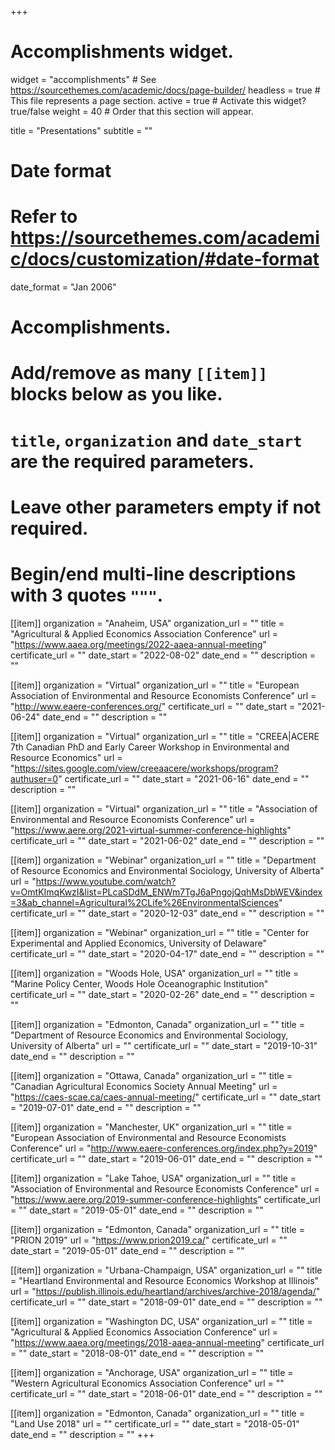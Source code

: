 +++
# Accomplishments widget.
widget = "accomplishments"  # See https://sourcethemes.com/academic/docs/page-builder/
headless = true  # This file represents a page section.
active = true  # Activate this widget? true/false
weight = 40  # Order that this section will appear.

title = "Presentations"
subtitle = ""

# Date format
#   Refer to https://sourcethemes.com/academic/docs/customization/#date-format
date_format = "Jan 2006"

# Accomplishments.
#   Add/remove as many `[[item]]` blocks below as you like.
#   `title`, `organization` and `date_start` are the required parameters.
#   Leave other parameters empty if not required.
#   Begin/end multi-line descriptions with 3 quotes `"""`.

[[item]]
  organization = "Anaheim, USA"
  organization_url = ""
  title = "Agricultural & Applied Economics Association Conference"
  url = "https://www.aaea.org/meetings/2022-aaea-annual-meeting"
  certificate_url = ""
  date_start = "2022-08-02"
  date_end = ""
  description = ""

[[item]]
  organization = "Virtual"
  organization_url = ""
  title = "European Association of Environmental and Resource Economists Conference"
  url = "http://www.eaere-conferences.org/"
  certificate_url = ""
  date_start = "2021-06-24"
  date_end = ""
  description = ""

[[item]]
  organization = "Virtual"
  organization_url = ""
  title = "CREEA|ACERE 7th Canadian PhD and Early Career Workshop in Environmental and Resource Economics"
  url = "https://sites.google.com/view/creeaacere/workshops/program?authuser=0"
  certificate_url = ""
  date_start = "2021-06-16"
  date_end = ""
  description = ""

[[item]]
  organization = "Virtual"
  organization_url = ""
  title = "Association of Environmental and Resource Economists Conference"
  url = "https://www.aere.org/2021-virtual-summer-conference-highlights"
  certificate_url = ""
  date_start = "2021-06-02"
  date_end = ""
  description = ""


[[item]]
  organization = "Webinar"
  organization_url = ""
  title = "Department of Resource Economics and Environmental Sociology, University of Alberta"
  url = "https://www.youtube.com/watch?v=OmtKImqKwzI&list=PLcaSDdM_ENWm7TgJ6aPngojQqhMsDbWEV&index=3&ab_channel=Agricultural%2CLife%26EnvironmentalSciences"
  certificate_url = ""
  date_start = "2020-12-03"
  date_end = ""
  description = ""

[[item]]
  organization = "Webinar"
  organization_url = ""
  title = "Center for Experimental and Applied Economics, University of Delaware"
  certificate_url = ""
  date_start = "2020-04-17"
  date_end = ""
  description = ""


[[item]]
  organization = "Woods Hole, USA"
  organization_url = ""
  title = "Marine Policy Center, Woods Hole Oceanographic Institution"
  certificate_url = ""
  date_start = "2020-02-26"
  date_end = ""
  description = ""

[[item]]
  organization = "Edmonton, Canada"
  organization_url = ""
  title = "Department of Resource Economics and Environmental Sociology, University of Alberta"
  url = ""
  certificate_url = ""
  date_start = "2019-10-31"
  date_end = ""
  description = ""


[[item]]
  organization = "Ottawa, Canada"
  organization_url = ""
  title = "Canadian Agricultural Economics Society Annual Meeting"
  url = "https://caes-scae.ca/caes-annual-meeting/"
  certificate_url = ""
  date_start = "2019-07-01"
  date_end = ""
  description = ""

[[item]]
  organization = "Manchester, UK"
  organization_url = ""
  title = "European Association of Environmental and Resource Economists Conference"
  url = "http://www.eaere-conferences.org/index.php?y=2019"
  certificate_url = ""
  date_start = "2019-06-01"
  date_end = ""
  description = ""
  
[[item]]
  organization = "Lake Tahoe, USA"
  organization_url = ""
  title = "Association of Environmental and Resource Economists Conference"
  url = "https://www.aere.org/2019-summer-conference-highlights"
  certificate_url = ""
  date_start = "2019-05-01"
  date_end = ""
  description = ""

[[item]]
  organization = "Edmonton, Canada"
  organization_url = ""
  title = "PRION 2019"
  url = "https://www.prion2019.ca/"
  certificate_url = ""
  date_start = "2019-05-01"
  date_end = ""
  description = ""
  
[[item]]
  organization = "Urbana-Champaign, USA"
  organization_url = ""
  title = "Heartland Environmental and Resource Economics Workshop at Illinois"
  url = "https://publish.illinois.edu/heartland/archives/archive-2018/agenda/"
  certificate_url = ""
  date_start = "2018-09-01"
  date_end = ""
  description = ""

[[item]]
  organization = "Washington DC, USA"
  organization_url = ""
  title = "Agricultural & Applied Economics Association Conference"
  url = "https://www.aaea.org/meetings/2018-aaea-annual-meeting"
  certificate_url = ""
  date_start = "2018-08-01"
  date_end = ""
  description = ""
  
[[item]]
  organization = "Anchorage, USA"
  organization_url = ""
  title = "Western Agricultural Economics Association Conference"
  url = ""
  certificate_url = ""
  date_start = "2018-06-01"
  date_end = ""
  description = ""

[[item]]
  organization = "Edmonton, Canada"
  organization_url = ""
  title = "Land Use 2018"
  url = ""
  certificate_url = ""
  date_start = "2018-05-01"
  date_end = ""
  description = ""
+++
